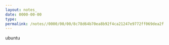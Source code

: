 ```yaml
---
layout: notes_
date: 0000-00-00
type: 
permalink: /notes//0000/00/00/8c78d64b70ea8b92f4ca21247e9772ff069dea2f.html
---
```

ubuntu
